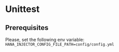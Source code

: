 # Unittest

## Prerequisites

Please, set the following env variable: ```HANA_INJECTOR_CONFIG_FILE_PATH=config/config.yml```